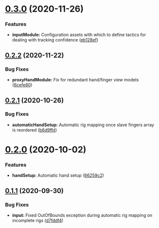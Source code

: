 # [0.3.0](https://github.com/jorgejgnz/HPTK/compare/v0.2.2...v0.3.0) (2020-11-26)


### Features

* **inputModule:** Configuration assets with which to define tactics for dealing with tracking confidence ([eb128ef](https://github.com/jorgejgnz/HPTK/commit/eb128ef37b0cc66a2351cd4b92b6f978bfe93971))

## [0.2.2](https://github.com/jorgejgnz/HPTK/compare/v0.2.1...v0.2.2) (2020-11-22)


### Bug Fixes

* **proxyHandModule:** Fix for redundant hand/finger view models ([6cefe80](https://github.com/jorgejgnz/HPTK/commit/6cefe80918df78171767957fcce0db5cb6139ab5))

## [0.2.1](https://github.com/jorgejgnz/HPTK/compare/v0.2.0...v0.2.1) (2020-10-26)


### Bug Fixes

* **automaticHandSetup:** Automatic rig mapping once slave fingers array is reordered ([b6d9ffd](https://github.com/jorgejgnz/HPTK/commit/b6d9ffdc25ba1c49a182dc94f4a86302d379d194))

# [0.2.0](https://github.com/jorgejgnz/HPTK/compare/v0.1.1...v0.2.0) (2020-10-02)


### Features

* **handSetup:** Automatic hand setup ([66259c2](https://github.com/jorgejgnz/HPTK/commit/66259c233ebfc7f79d4d23715e94724b38614444))

## [0.1.1](https://github.com/jorgejgnz/HPTK/compare/v0.1.0...v0.1.1) (2020-09-30)


### Bug Fixes

* **input:** Fixed OutOfBounds exception during automatic rig mapping on incomplete rigs ([d7fddf4](https://github.com/jorgejgnz/HPTK/commit/d7fddf40fc946dc172510d9bae0898d3b9ad01f9))
